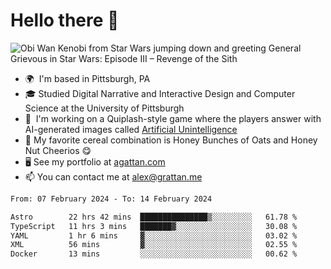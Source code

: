 <!--
**GameDog9988/GameDog9988** is a ✨ _special_ ✨ repository because its `README.md` (this file) appears on your GitHub profile.

Here are some ideas to get you started:

- 🔭 I’m currently working on ...
- 🌱 I’m currently learning ...
- 👯 I’m looking to collaborate on ...
- 🤔 I’m looking for help with ...
- 💬 Ask me about ...
- 📫 How to reach me: ...
- 😄 Pronouns: ...
- ⚡ Fun fact: ...
-->



Hello there 👋
==================================

![Obi Wan Kenobi from Star Wars jumping down and greeting General Grievous in Star Wars: Episode III – Revenge of the Sith](https://github.com/agrattan0820/agrattan0820/assets/51346343/689e56eb-29be-46a5-a079-28ea727b5f7e)


- 🌍  I'm based in Pittsburgh, PA
- 🎓  Studied Digital Narrative and Interactive Design and Computer Science at the University of Pittsburgh
- 👾  I'm working on a Quiplash-style game where the players answer with AI-generated images called [Artificial Unintelligence](https://github.com/agrattan0820/artificial-unintelligence)
- 🥣  My favorite cereal combination is Honey Bunches of Oats and Honey Nut Cheerios 😋
- 🖥️  See my portfolio at [agattan.com](http://agrattan.com/)
- 📫  You can contact me at [alex@grattan.me](mailto:alex@grattan.me)

<!--START_SECTION:waka-->

```txt
From: 07 February 2024 - To: 14 February 2024

Astro        22 hrs 42 mins  ███████████████▒░░░░░░░░░   61.78 %
TypeScript   11 hrs 3 mins   ███████▓░░░░░░░░░░░░░░░░░   30.08 %
YAML         1 hr 6 mins     ▓░░░░░░░░░░░░░░░░░░░░░░░░   03.02 %
XML          56 mins         ▓░░░░░░░░░░░░░░░░░░░░░░░░   02.55 %
Docker       13 mins         ░░░░░░░░░░░░░░░░░░░░░░░░░   00.62 %
```

<!--END_SECTION:waka-->
